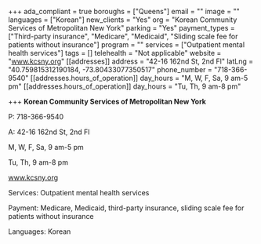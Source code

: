 +++
ada_compliant = true
boroughs = ["Queens"]
email = ""
image = ""
languages = ["Korean"]
new_clients = "Yes"
org = "Korean Community Services of Metropolitan New York"
parking = "Yes"
payment_types = ["Third-party insurance", "Medicare", "Medicaid", "Sliding scale fee for patients without insurance"]
program = ""
services = ["Outpatient mental health services"]
tags = []
telehealth = "Not applicable"
website = "www.kcsny.org"
[[addresses]]
address = "42-16 162nd St, 2nd Fl"
latLng = "40.759815312190184, -73.80433077350517"
phone_number = "718-366-9540"
[[addresses.hours_of_operation]]
day_hours = "M, W, F, Sa, 9 am-5 pm"
[[addresses.hours_of_operation]]
day_hours = "Tu, Th, 9 am-8 pm"

+++
**Korean Community Services of Metropolitan New York**

P: 718-366-9540 

A: 42-16 162nd St, 2nd Fl

M, W, F, Sa, 9 am-5 pm

Tu, Th, 9 am-8 pm

www.kcsny.org

Services: Outpatient mental health services

Payment: Medicare, Medicaid, third-party insurance, sliding scale fee for patients without insurance

Languages: Korean